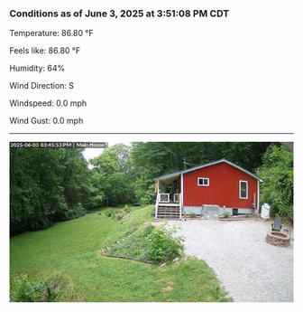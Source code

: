 ### Conditions as of June 3, 2025 at 3:51:08 PM CDT 

Temperature: 86.80 &deg;F

Feels like: 86.80 &deg;F

Humidity: 64%

Wind Direction: S

Windspeed: 0.0 mph

Wind Gust: 0.0 mph

---

<img src="./images/latest.jpeg"/>

